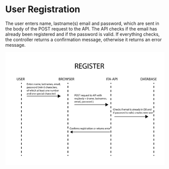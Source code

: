 # User Registration

The user enters name, lastname(s) email and password, which are sent in the body of the POST request to the API.
The API checks if the email has already been registered and if the password is valid. If everything checks, the controller returns a confirmation message, otherwise it returns an error message.

![Drag Racing](../../static/img/register.png)
